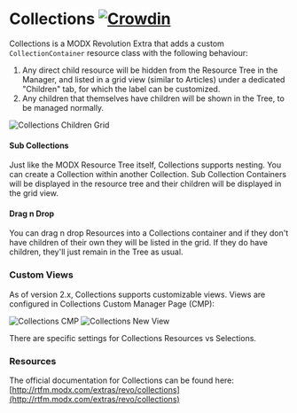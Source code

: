 Collections [ ![Crowdin](https://d322cqt584bo4o.cloudfront.net/collections/localized.png) ](https://crowdin.com/project/collections)
===========

Collections is a MODX Revolution Extra that adds a custom `CollectionContainer` resource class with the following behaviour:

1. Any direct child resource will be hidden from the Resource Tree in the Manager, and listed in a grid view (similar to Articles) under a dedicated "Children" tab, for which the label can be customized.
2. Any children that themselves have children will be shown in the Tree, to be managed normally.

![Collections Children Grid](http://modx.com/assets/i/blogs/yj/Collections-Grid-View.png)

#### Sub Collections
Just like the MODX Resource Tree itself, Collections supports nesting. You can create a Collection within another Collection. Sub Collection Containers will be displayed in the resource tree and their children will be displayed in the grid view.

#### Drag n Drop
You can drag n drop Resources into a Collections container and if they don't have children of their own they will be listed in the grid. If they do have children, they'll just remain in the Tree as usual.

### Custom Views
As of version 2.x, Collections supports customizable views. Views are configured in Collections Custom Manager Page (CMP):

![Collections CMP](http://modx.com/assets/i/blogs/yj/Collections-CMP.png)
![Collections New View](http://modx.com/assets/i/blogs/yj/Collections-New-View3.png)

There are specific settings for Collections Resources vs Selections.

### Resources
The official documentation for Collections can be found here: [http://rtfm.modx.com/extras/revo/collections](http://rtfm.modx.com/extras/revo/collections)
